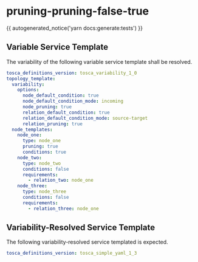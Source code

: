 # pruning-pruning-false-true

{{ autogenerated_notice('yarn docs:generate:tests') }}


## Variable Service Template

The variability of the following variable service template shall be resolved.

```yaml linenums="1"
tosca_definitions_version: tosca_variability_1_0
topology_template:
  variability:
    options:
      node_default_condition: true
      node_default_condition_mode: incoming
      node_pruning: true
      relation_default_condition: true
      relation_default_condition_mode: source-target
      relation_pruning: true
  node_templates:
    node_one:
      type: node_one
      pruning: true
      conditions: true
    node_two:
      type: node_two
      conditions: false
      requirements:
        - relation_two: node_one
    node_three:
      type: node_three
      conditions: false
      requirements:
        - relation_three: node_one
```



## Variability-Resolved Service Template

The following variability-resolved service templated is expected.

```yaml linenums="1"
tosca_definitions_version: tosca_simple_yaml_1_3
```

